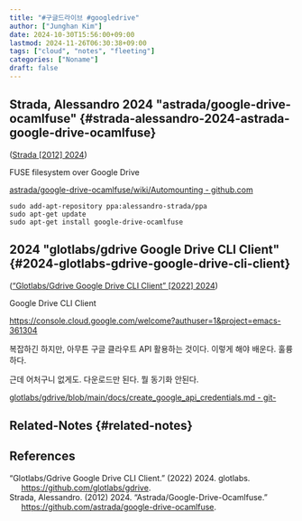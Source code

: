 ```yaml
---
title: "#구글드라이브 #googledrive"
author: ["Junghan Kim"]
date: 2024-10-30T15:56:00+09:00
lastmod: 2024-11-26T06:30:38+09:00
tags: ["cloud", "notes", "fleeting"]
categories: ["Noname"]
draft: false
---
```


<!--more-->


## Strada, Alessandro 2024 "astrada/google-drive-ocamlfuse" {#strada-alessandro-2024-astrada-google-drive-ocamlfuse}

(<a href="#citeproc_bib_item_2">Strada [2012] 2024</a>)

FUSE filesystem over Google Drive

[astrada/google-drive-ocamlfuse/wiki/Automounting - github.com](https://github.com/astrada/google-drive-ocamlfuse/wiki/Automounting)

```shell
sudo add-apt-repository ppa:alessandro-strada/ppa
sudo apt-get update
sudo apt-get install google-drive-ocamlfuse

```


## 2024 "glotlabs/gdrive Google Drive CLI Client" {#2024-glotlabs-gdrive-google-drive-cli-client}

(<a href="#citeproc_bib_item_1">“Glotlabs/Gdrive Google Drive CLI Client” [2022] 2024</a>)

Google Drive CLI Client

<https://console.cloud.google.com/welcome?authuser=1&project=emacs-361304>

복잡하긴 하지만, 아무튼 구글 클라우트 API 활용하는 것이다. 이렇게 해야 배운다. 훌륭하다.

근데 어처구니 없게도. 다운로드만 된다. 뭘 동기화 안된다.

[glotlabs/gdrive/blob/main/docs/create_google_api_credentials.md - git-](https://github.com/glotlabs/gdrive/blob/main/docs/create_google_api_credentials.md)


## Related-Notes {#related-notes}

## References

<style>.csl-entry{text-indent: -1.5em; margin-left: 1.5em;}</style><div class="csl-bib-body">
  <div class="csl-entry"><a id="citeproc_bib_item_1"></a>“Glotlabs/Gdrive Google Drive CLI Client.” (2022) 2024. glotlabs. <a href="https://github.com/glotlabs/gdrive">https://github.com/glotlabs/gdrive</a>.</div>
  <div class="csl-entry"><a id="citeproc_bib_item_2"></a>Strada, Alessandro. (2012) 2024. “Astrada/Google-Drive-Ocamlfuse.” <a href="https://github.com/astrada/google-drive-ocamlfuse">https://github.com/astrada/google-drive-ocamlfuse</a>.</div>
</div>
